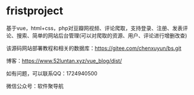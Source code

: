 # fristproject
基于vue，html+css，php对豆瓣网视频、评论爬取，支持登录、注册、发表评论、搜索、简单的网站后台管理(可以对爬取的资源、用户、评论进行增删改查)

该源码网站部署教程和相关的数据库：https://gitee.com/chenxuyun/bs.git

博客：https://www.52luntan.xyz/vue_blog/dist/

如有问题，可以联系QQ：1724940500

微信公众号：软件聚导航
